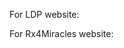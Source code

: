 For LDP website:

<!-- Add before closing </body> tag -->
<div id="rx4m-chatbot-container"></div>
<link rel="stylesheet" href="https://your-heroku-app.herokuapp.com/widget/chatbot.css">
<script src="https://your-heroku-app.herokuapp.com/widget/chatbot.js"></script>
<script>
  ChatbotWidget.init({
    apiUrl: 'https://your-heroku-app.herokuapp.com',
    site: 'louisianadental'
  });
</script>

For Rx4Miracles website:

<!-- Add before closing </body> tag -->
<div id="rx4m-chatbot-container"></div>
<link rel="stylesheet" href="https://your-heroku-app.herokuapp.com/widget/chatbot.css">
<script src="https://your-heroku-app.herokuapp.com/widget/chatbot.js"></script>
<script>
  ChatbotWidget.init({
    apiUrl: 'https://your-heroku-app.herokuapp.com',
    site: 'rx4miracles'
  });
</script>
